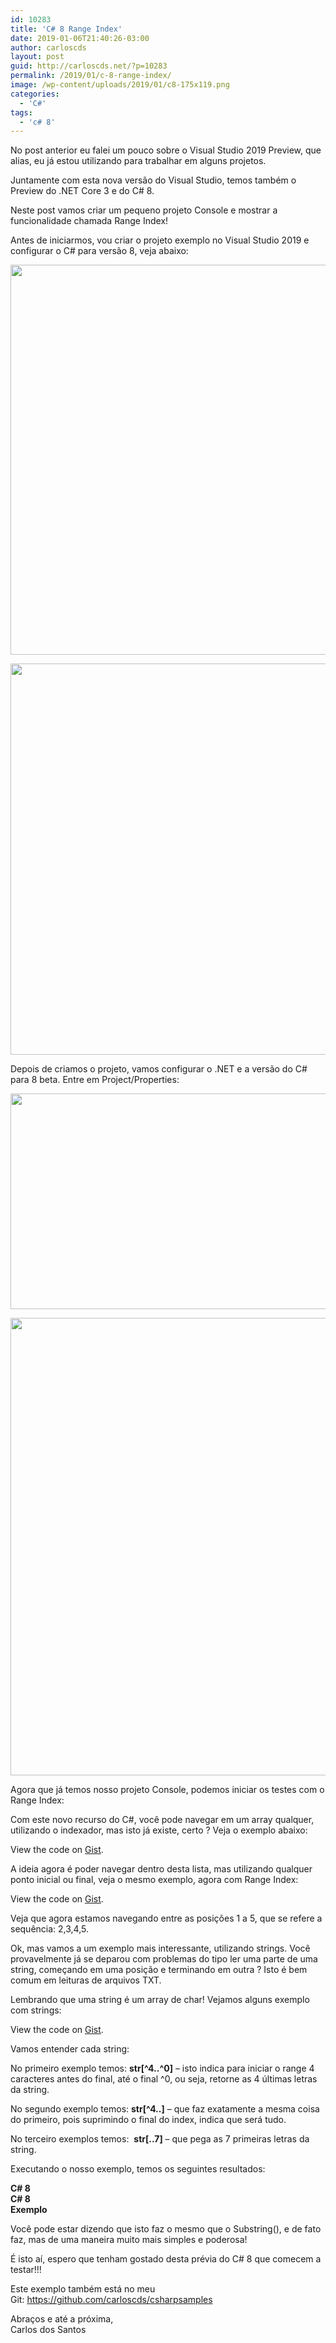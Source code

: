 ```yaml
---
id: 10283
title: 'C# 8 Range Index'
date: 2019-01-06T21:40:26-03:00
author: carloscds
layout: post
guid: http://carloscds.net/?p=10283
permalink: /2019/01/c-8-range-index/
image: /wp-content/uploads/2019/01/c8-175x119.png
categories:
  - 'C#'
tags:
  - 'c# 8'
---
```

No post anterior eu falei um pouco sobre o Visual Studio 2019 Preview, que alias, eu já estou utilizando para trabalhar em alguns projetos.

Juntamente com esta nova versão do Visual Studio, temos também o Preview do .NET Core 3 e do C# 8.

Neste post vamos criar um pequeno projeto Console e mostrar a funcionalidade chamada Range Index!

Antes de iniciarmos, vou criar o projeto exemplo no Visual Studio 2019 e configurar o C# para versão 8, veja abaixo:

[<img class="alignnone  wp-image-10285" src="http://carloscds.net/wp-content/uploads/2019/01/createproject-300x205.png" alt="" width="913" height="624" srcset="http://carloscds.net/wp-content/uploads/2019/01/createproject-300x205.png 300w, http://carloscds.net/wp-content/uploads/2019/01/createproject-768x525.png 768w, http://carloscds.net/wp-content/uploads/2019/01/createproject.png 1024w, http://carloscds.net/wp-content/uploads/2019/01/createproject-731x500.png 731w" sizes="(max-width: 913px) 100vw, 913px" />](http://carloscds.net/wp-content/uploads/2019/01/createproject.png)

[<img class="alignnone  wp-image-10286" src="http://carloscds.net/wp-content/uploads/2019/01/createproject1-300x205.png" alt="" width="916" height="626" srcset="http://carloscds.net/wp-content/uploads/2019/01/createproject1-300x205.png 300w, http://carloscds.net/wp-content/uploads/2019/01/createproject1-768x525.png 768w, http://carloscds.net/wp-content/uploads/2019/01/createproject1.png 1024w, http://carloscds.net/wp-content/uploads/2019/01/createproject1-731x500.png 731w" sizes="(max-width: 916px) 100vw, 916px" />](http://carloscds.net/wp-content/uploads/2019/01/createproject1.png)

Depois de criamos o projeto, vamos configurar o .NET e a versão do C# para 8 beta. Entre em Project/Properties:

[<img class="alignnone  wp-image-10289" src="http://carloscds.net/wp-content/uploads/2019/01/consolec8-300x118.png" alt="" width="877" height="345" srcset="http://carloscds.net/wp-content/uploads/2019/01/consolec8-300x118.png 300w, http://carloscds.net/wp-content/uploads/2019/01/consolec8-768x303.png 768w, http://carloscds.net/wp-content/uploads/2019/01/consolec8.png 780w" sizes="(max-width: 877px) 100vw, 877px" />](http://carloscds.net/wp-content/uploads/2019/01/consolec8.png)

<img class="alignnone  wp-image-10288" src="http://carloscds.net/wp-content/uploads/2019/01/configc8-300x252.png" alt="" width="871" height="732" srcset="http://carloscds.net/wp-content/uploads/2019/01/configc8-300x252.png 300w, http://carloscds.net/wp-content/uploads/2019/01/configc8-768x645.png 768w, http://carloscds.net/wp-content/uploads/2019/01/configc8-595x500.png 595w, http://carloscds.net/wp-content/uploads/2019/01/configc8.png 782w" sizes="(max-width: 871px) 100vw, 871px" /> 

Agora que já temos nosso projeto Console, podemos iniciar os testes com o Range Index:

Com este novo recurso do C#, você pode navegar em um array qualquer, utilizando o indexador, mas isto já existe, certo ? Veja o exemplo abaixo:

<div class="oembed-gist">
  <noscript>
    View the code on <a href="https://gist.github.com/carloscds/30e41cb7e56c560d897c936e421016a8">Gist</a>.
  </noscript>
</div>

A ideia agora é poder navegar dentro desta lista, mas utilizando qualquer ponto inicial ou final, veja o mesmo exemplo, agora com Range Index:

<div class="oembed-gist">
  <noscript>
    View the code on <a href="https://gist.github.com/carloscds/dd83c0a2d189eb7e806ff235eee26dfd">Gist</a>.
  </noscript>
</div>

Veja que agora estamos navegando entre as posições 1 a 5, que se refere a sequência: 2,3,4,5.

Ok, mas vamos a um exemplo mais interessante, utilizando strings. Você provavelmente já se deparou com problemas do tipo ler uma parte de uma string, começando em uma posição e terminando em outra ? Isto é bem comum em leituras de arquivos TXT.

Lembrando que uma string é um array de char! Vejamos alguns exemplo com strings:

<div class="oembed-gist">
  <noscript>
    View the code on <a href="https://gist.github.com/carloscds/1bbdbab5652f0b73b2ba110d7444cc89">Gist</a>.
  </noscript>
</div>

Vamos entender cada string:

No primeiro exemplo temos: **str[^4..^0]** &#8211; isto indica para iniciar o range 4 caracteres antes do final, até o final ^0, ou seja, retorne as 4 últimas letras da string.

No segundo exemplo temos: **str[^4..]** &#8211; que faz exatamente a mesma coisa do primeiro, pois suprimindo o final do index, indica que será tudo.

No terceiro exemplos temos:  **str[..7]** &#8211; que pega as 7 primeiras letras da string.

Executando o nosso exemplo, temos os seguintes resultados:

**C# 8**  
**C# 8**  
**Exemplo**

Você pode estar dizendo que isto faz o mesmo que o Substring(), e de fato faz, mas de uma maneira muito mais simples e poderosa!

É isto aí, espero que tenham gostado desta prévia do C# 8 que comecem a testar!!!

Este exemplo também está no meu Git: <https://github.com/carloscds/csharpsamples>

Abraços e até a próxima,  
Carlos dos Santos